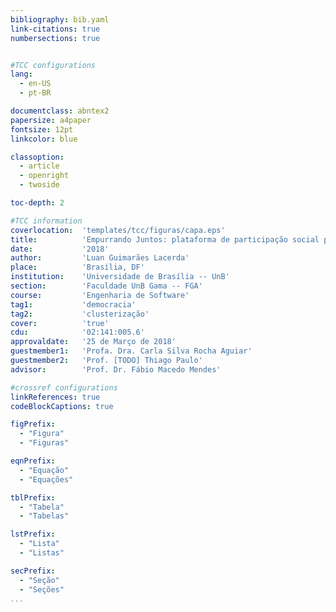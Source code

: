 ```yaml
---
bibliography: bib.yaml
link-citations: true
numbersections: true


#TCC configurations
lang:
  - en-US
  - pt-BR

documentclass: abntex2 
papersize: a4paper
fontsize: 12pt
linkcolor: blue

classoption:
  - article
  - openright
  - twoside

toc-depth: 2

#TCC information
coverlocation:  'templates/tcc/figuras/capa.eps'
title:			'Empurrando Juntos: plataforma de participação social para identificação de grupos de opinião atravez de modelos de clusterização'
date:			'2018'
author:			'Luan Guimarães Lacerda'
place:			'Brasília, DF'
institution:	'Universidade de Brasília -- UnB'
section:        'Faculdade UnB Gama -- FGA'
course:         'Engenharia de Software'
tag1:           'democracia'
tag2:           'clusterização'
cover:			'true'
cdu:            '02:141:005.6'
approvaldate:   '25 de Março de 2018'
guestmember1:   'Profa. Dra. Carla Silva Rocha Aguiar'
guestmember2:   'Prof. [TODO] Thiago Paulo'
advisor:        'Prof. Dr. Fábio Macedo Mendes'

#crossref configurations
linkReferences: true
codeBlockCaptions: true

figPrefix:
  - "Figura"
  - "Figuras"

eqnPrefix:
  - "Equação"
  - "Equações"

tblPrefix:
  - "Tabela"
  - "Tabelas"

lstPrefix:
  - "Lista"
  - "Listas"

secPrefix:
  - "Seção"
  - "Seções"
...
```


